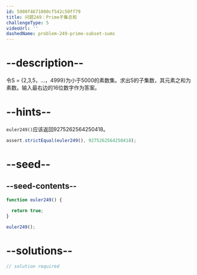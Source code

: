 ```yaml
---
id: 5900f4671000cf542c50ff79
title: 问题249：Prime子集总和
challengeType: 5
videoUrl: ''
dashedName: problem-249-prime-subset-sums
---
```


# --description--

令S = {2,3,5，...，4999}为小于5000的素数集。求出S的子集数，其元素之和为素数。输入最右边的16位数字作为答案。

# --hints--

`euler249()`应该返回9275262564250418。

```js
assert.strictEqual(euler249(), 9275262564250418);
```

# --seed--

## --seed-contents--

```js
function euler249() {

  return true;
}

euler249();
```

# --solutions--

```js
// solution required
```
